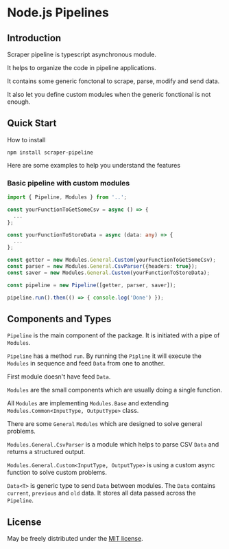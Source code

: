 # Node.js Pipelines

## Introduction

Scraper pipeline is typescript asynchronous module.

It helps to organize the code in pipeline applications.

It contains some generic fonctonal to scrape, parse, modify and send data.

It also let you define custom modules when the generic fonctional is not enough.

## Quick Start

How to install

```shell
npm install scraper-pipeline
```

Here are some examples to help you understand the features

### Basic pipeline with custom modules

```ts
import { Pipeline, Modules } from '..';

const yourFunctionToGetSomeCsv = async () => {
  ...
};

const yourFunctionToStoreData = async (data: any) => {
  ...
};

const getter = new Modules.General.Custom(yourFunctionToGetSomeCsv);
const parser = new Modules.General.CsvParser({headers: true});
const saver = new Modules.General.Custom(yourFunctionToStoreData);

const pipeline = new Pipeline([getter, parser, saver]);

pipeline.run().then(() => { console.log('Done') });
```

## Components and Types

`Pipeline` is the main component of the package.
It is initiated with a pipe of `Modules`.

`Pipeline` has a method `run`.
By running the `Pipline` it will execute the `Modules` in sequence and feed `Data` from one to another.

First module doesn't have feed `Data`.

`Modules` are the small components which are usually doing a single function.

All `Modules` are implementing `Modules.Base` and extending `Modules.Common<InputType, OutputType>` class.

There are some `General` `Modules` which are designed to solve general problems.

`Modules.General.CsvParser` is a module which helps to parse CSV `Data` and returns a structured output.

`Modules.General.Custom<InputType, OutputType>` is using a custom async function to solve custom problems.

`Data<T>` is generic type to send `Data` between modules.
The `Data` contains `current`, `previous` and `old` data. It stores all data passed across the `Pipeline`.

## License

May be freely distributed under the [MIT license](https://raw.githubusercontent.com/hop-/scraper-pipeline/main/LICENSE).
